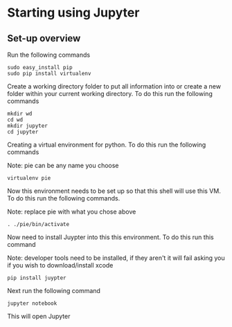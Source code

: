 # Starting using Jupyter

## Set-up overview

Run the following commands

```
sudo easy_install pip
sudo pip install virtualenv
```

Create a working directory folder to put all information into or create a new folder 
within your current working directory.  To do this run the following commands

```
mkdir wd
cd wd
mkdir jupyter
cd jupyter
```

Creating a virtual environment for python.
To do this run the following commands 

Note: pie can be any name you choose

```
virtualenv pie
```

Now this environment needs to be set up so that this shell will use this VM. 
To do this run the following commands. 

Note: replace pie with what you chose above


```
. ./pie/bin/activate
```

Now need to install Juypter into this this environment. To do this run this command

Note: developer tools need to be installed, if they aren't it will fail asking you
if you wish to download/install xcode

```
pip install juypter
```

Next run the following command

```
jupyter notebook
```

This will open Jupyter


